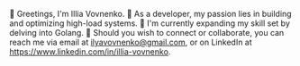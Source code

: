 🔹 Greetings, I'm Illia Vovnenko.
🔹 As a developer, my passion lies in building and optimizing high-load systems.
🔹 I'm currently expanding my skill set by delving into Golang.
🔹 Should you wish to connect or collaborate, you can reach me via email at ilyavovnenko@gmail.com, or on LinkedIn at https://www.linkedin.com/in/illia-vovnenko.

<!---
ilyavovnenko/ilyavovnenko is a ✨ special ✨ repository because its `README.md` (this file) appears on your GitHub profile.
You can click the Preview link to take a look at your changes.
--->
